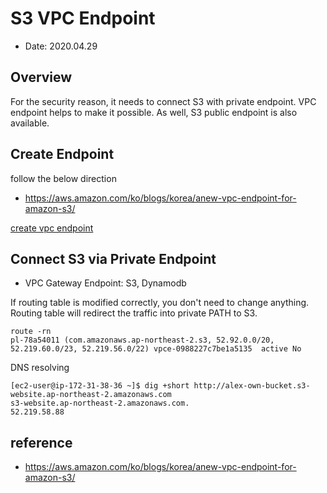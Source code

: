 # S3 VPC Endpoint
- Date: 2020.04.29
## Overview
For the security reason, it needs to connect S3 with private endpoint. VPC endpoint helps to make it possible. As well, S3 public endpoint is also available.
## Create Endpoint
follow the below direction
- https://aws.amazon.com/ko/blogs/korea/anew-vpc-endpoint-for-amazon-s3/

[create vpc endpoint](https://media.amazonwebservices.com/blog/2015/vpc_config_endpoint_5.png)
## Connect S3 via Private Endpoint
- VPC Gateway Endpoint: S3, Dynamodb

If routing table is modified correctly, you don't need to change anything. Routing table will redirect the traffic into private PATH to S3.
``` shell
route -rn
pl-78a54011 (com.amazonaws.ap-northeast-2.s3, 52.92.0.0/20, 52.219.60.0/23, 52.219.56.0/22)	vpce-0988227c7be1a5135	active No
```

DNS resolving
``` shell
[ec2-user@ip-172-31-38-36 ~]$ dig +short http://alex-own-bucket.s3-website.ap-northeast-2.amazonaws.com
s3-website.ap-northeast-2.amazonaws.com.
52.219.58.88
```

## reference
- https://aws.amazon.com/ko/blogs/korea/anew-vpc-endpoint-for-amazon-s3/
